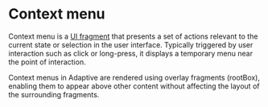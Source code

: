 # Context menu

Context menu is a [UI fragment](def://) that presents a set of actions relevant to the current state 
or selection in the user interface. Typically triggered by user interaction such as click 
or long-press, it displays a temporary menu near the point of interaction.

Context menus in Adaptive are rendered using overlay fragments (rootBox), enabling 
them to appear above other content without affecting the layout of the surrounding fragments.
